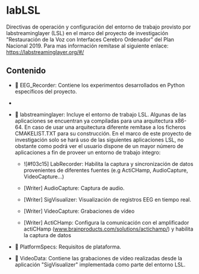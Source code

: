 # labLSL
Directivas de operación y configuración del entorno de trabajo provisto por labstreaminglayer (LSL) en el marco del proyecto de investigación "Restauración de la Voz con Interfaces Cerebro Ordenador" del Plan Nacional 2019. Para mas información remítase al siguiente enlace: https://labstreaminglayer.org/#/

## Contenido
- :file_folder: EEG_Recorder: Contiene los experimentos desarrollados en Python específicos del proyecto. 
- 
- :file_folder: labstreaminglayer: Incluye el entorno de trabajo LSL. Algunas de las aplicaciones se encuentran ya compiladas para una arquitectura x86-64. En caso de usar una arquitectura diferente remítase a los ficheros CMAKELIST.TXT para su construcción. En el marco de este proyecto de investigación solo se hará uso de las siguientes aplicaciones LSL, no obstante como podrá ver el usuario dispone de un mayor número de aplicaciones a fin de proveer un entorno de trabajo íntegro: 

  - ![#f03c15]  LabRecorder: Habilita la captura y sincronización de datos provenientes de diferentes fuentes (e.g ActiCHamp, AudioCapture, VideoCapture...)
  
  - [Writer] AudioCapture: Captura de audio.
  
  - [Writer] SigVisualizer: Visualización de registros EEG en tiempo real.
  
  - [Writer] VideoCapture: Grabaciones de vídeo
  
  - [Writer] ActiCHamp: Configura la comunicación con el amplificador actiCHamp (www.brainproducts.com/solutions/actichamp/) y habilita la captura de datos
  
- :file_folder: PlatformSpecs: Requisitos de plataforma. 

- :file_folder: VideoData: Contiene las grabaciones de vídeo realizadas desde la aplicación "SigVisualizer" implementada como parte del entorno LSL.
